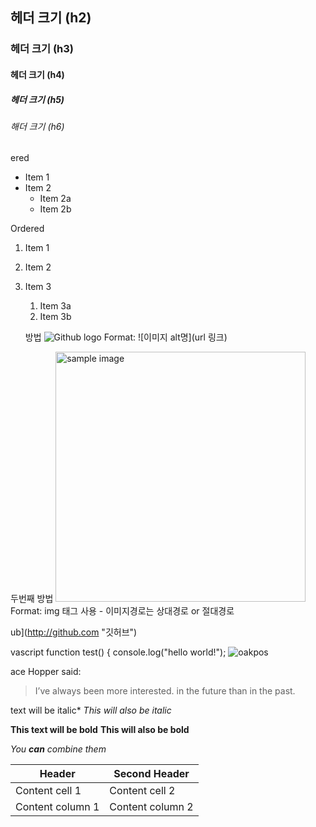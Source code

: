 
## 헤더 크기 (h2) 
### 헤더 크기 (h3) 
#### 헤더 크기 (h4) 
##### 헤더 크기 (h5) 
###### 해더 크기 (h6)

ered 
* Item 1 
* Item 2 
    * Item 2a 
    * Item 2b 

Ordered 
1. Item 1 
1. Item 2 
1. Item 3 
    1. Item 3a 
    1. Item 3b
    
    
    방법 
![Github logo](/images/markdown_logo.jpg) 
Format: ![이미지 alt명](url 링크) 

두번째 방법 
<a href="#"><img src="https://github.com/..각자절대경로../images/markdown_syntax.jpg" width="400px" alt="sample image"></a> 
Format: img 태그 사용 - 이미지경로는 상대경로 or 절대경로

ub](http://github.com "깃허브")

vascript 
function test() { 
 console.log("hello world!"); ![oakpos](https://user-images.githubusercontent.com/121923810/210499730-11ade5b0-3763-4e5b-a4e6-6ba93d8a996f.jpg)
 
 ace Hopper said: 

> I’ve always been more interested. 
> in the future than in the past.



 text will be italic* 
_This will also be italic_ 

**This text will be bold** 
__This will also be bold__ 

*You **can** combine them*


 Header | Second Header 
------------ | ------------- 
Content cell 1 | Content cell 2 
Content column 1 | Content column 2
